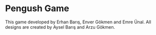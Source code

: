 # Pengush Game

This game developed by Erhan Barış, Enver Gökmen and Emre Ünal.
All designs are created by Aysel Barış and Arzu Gökmen.
